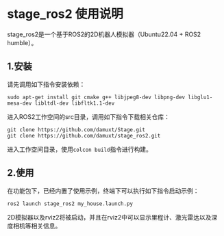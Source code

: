 # stage_ros2 使用说明

stage_ros2是一个基于ROS2的2D机器人模拟器（Ubuntu22.04 + ROS2 humble）。

## 1.安装

请先调用如下指令安装依赖：

```
sudo apt-get install git cmake g++ libjpeg8-dev libpng-dev libglu1-mesa-dev libltdl-dev libfltk1.1-dev
```

进入ROS2工作空间的src目录，调用如下指令下载相关仓库：

```
git clone https://github.com/damuxt/Stage.git
git clone https://github.com/damuxt/stage_ros2.git
```

进入工作空间目录，使用`colcon build`指令进行构建。

## 2.使用

在功能包下，已经内置了使用示例，终端下可以执行如下指令启动示例：

```
ros2 launch stage_ros2 my_house.launch.py
```

2D模拟器以及rviz2将被启动，并且在rviz2中可以显示里程计、激光雷达以及深度相机等相关信息。


